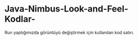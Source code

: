 # Java-Nimbus-Look-and-Feel-Kodlar-

Run yaptığımızda görüntüyü değiştirmek için kullanılan kod satırı.

